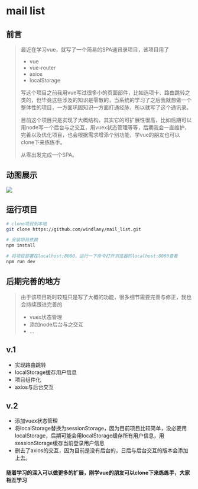 # mail list 

## 前言
> 最近在学习vue，就写了一个简易的SPA通讯录项目，该项目用了
> - vue 
> - vue-router
> - axios  
> -  localStorage
> 
> 写这个项目之前我用vue写过很多小的页面部件，比如选项卡、路由跳转之类的，但毕竟这些涉及的知识是零散的，当系统的学习了之后我就想做一个整体性的项目，一方面巩固知识一方面打通经脉，所以就写了这个通讯录。
>
> 目前这个项目只是实现了大概结构，其实它的可扩展性很高，比如后期可以用node写一个后台与之交互，用vuex状态管理等等，后期我会一直维护，完善以及优化项目，也会根据需求增添个别功能，学vue的朋友也可以clone下来练练手。
>
>从零出发完成一个SPA。


## 动图展示
![](https://github.com/windlany/mail_list/blob/master/static/img/contacts.gif)

## 运行项目
``` bash
# clone项目到本地
git clone https://github.com/windlany/mail_list.git

# 安装项目依赖
npm install

# 将项目部署在localhost:8080，运行一下命令打开浏览器的localhost:8080查看
npm run dev 
```

## 后期完善的地方
> 由于该项目耗时较短只是写了大概的功能，很多细节需要完善与修正，我也会持续跟进完善的
> - vuex状态管理
> - 添加node后台与之交互
> - ...

## v.1
- 实现路由跳转
- localStorage缓存用户信息
- 项目组件化
- axios与后台交互

## v.2
- 添加vuex状态管理
- 将localStorage替换为sessionStorage，因为目前项目比较简单，没必要用localStorage，后期可能会用localStorage缓存所有用户信息，用sessionStorage缓存当前登录用户信息
- 删去了axios的交互，因为目前是没有后台的，日后与后台交互的版本会添加上去。

#### 随着学习的深入可以做更多的扩展，刚学vue的朋友可以clone下来练练手，大家相互学习
